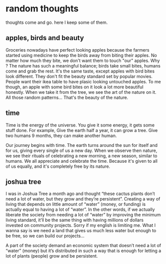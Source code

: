 # random thoughts

thoughts come and go. here I keep some of them.

## apples, birds and beauty
Groceries nowadays have perfect looking apples because the farmers started using medicine to keep the birds away from biting their apples. No matter how much they bite, we don't want them to touch "our" apples. Why ? The nature has such a meaningful balance; birds take small bites, humans come and grab the rest. It's the same taste, except apples with bird bites look different. They don't fit the beauty standard set by popular movies. People want their ikea table to have plasic looking untouched apples. To me though, an apple with some bird bites on it look a lot more beautiful honestly. When we take it from the tree, we see the art of the nature on it. All those random patterns... That's the beauty of the nature.

## time

Time is the energy of the universe. You give it some energy, it gets some stuff done. For example, Give the earth half a year, it can grow a tree. Give two humans 9 months, they can make another human.

Our journey begins with time. The earth turns around the sun for itself and for us, giving every single of us a new day. When we observe then nature, we see their rituals of celebrating a new morning, a new season, similar to humans. We all appreciate and celebrate the time. Because it's given to all of us equally, and it's completely free by its nature.

## joshua tree

I was in Joshua Tree a month ago and thought “these cactus plants don’t need a lot of water, but they grow and they’re persistent”.    Creating a way of living that depends on little amount of “water” (money, or funding) is actually equal to having a lot of “water”. In the other words, if we actually liberate the society from needing a lot of “water” by improving the minimum living standard, it’ll be the same thing with having millions of dollars invested on community projects. Sorry if my english is limiting me. What I wanna say is we need a land that gives us much less water but enough to be free, so we can build our projects…

A part of the society demand an economic system that doesn’t need a lot of “water” (money) but it’s distributed in such a way that is enough for letting a lot of plants (people) grow and be persistent.
